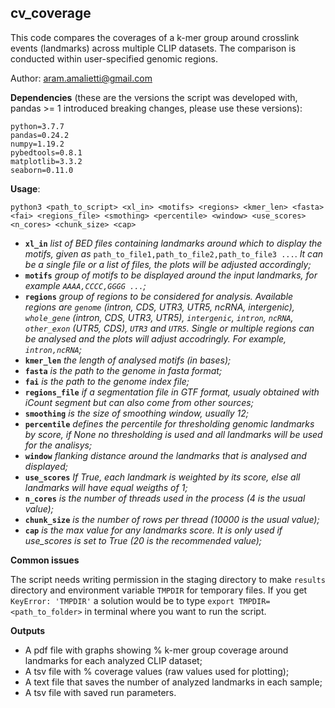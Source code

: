 ## cv_coverage
This code compares the coverages of a k-mer group around crosslink events (landmarks) across multiple CLIP datasets. The comparison is conducted within user-specified genomic regions. 

Author: aram.amalietti@gmail.com


**Dependencies** (these are the versions the script was developed with, pandas >= 1 introduced breaking changes, please use these versions):
```
python=3.7.7  
pandas=0.24.2  
numpy=1.19.2  
pybedtools=0.8.1  
matplotlib=3.3.2
seaborn=0.11.0
```
**Usage**:  
  ```
  python3 <path_to_script> <xl_in> <motifs> <regions> <kmer_len> <fasta> <fai> <regions_file> <smothing> <percentile> <window> <use_scores> <n_cores> <chunk_size> <cap>
  ```

  - **`xl_in`** *list of BED files containing landmarks around which to display the motifs, given as* `path_to_file1,path_to_file2,path_to_file3 ...`. *It can be a single file or a list of files, the plots will be adjusted accordingly;*  
  - **`motifs`** *group of motifs to be displayed around the input landmarks, for example `AAAA,CCCC,GGGG ...`;*  
  - **`regions`** *group of regions to be considered for analysis. Available regions are `genome` (intron, CDS, UTR3, UTR5, ncRNA, intergenic), `whole_gene` (intron, CDS, UTR3, UTR5), `intergenic`, `intron`, `ncRNA`, `other_exon` (UTR5, CDS), `UTR3` and `UTR5`. Single or multiple regions can be analysed and the plots will adjust accodringly. For example, `intron,ncRNA`;*  
  - **`kmer_len`** *the length of analysed motifs (in bases);*  
  - **`fasta`** *is the path to the genome in fasta format;*  
  - **`fai`** *is the path to the genome index file;*  
  - **`regions_file`** *if a segmentation file in GTF format, usualy obtained with iCount segment but can also come from   other sources;*  
  - **`smoothing`** *is the size of smoothing window, usually 12;*  
  - **`percentile`** *defines the percentile for thresholding genomic landmarks by score, if None no thresholding is used and all landmarks will be used for the analisys;*  
  - **`window`** *flanking distance around the landmarks that is analysed and displayed;*  
  - **`use_scores`** *If True, each landmark is weighted by its score, else all landmarks will have equal weigths of 1;*  
  - **`n_cores`** *is the number of threads used in the process (4 is the usual value);*   
  - **`chunk_size`** *is the number of rows per thread (10000 is the usual value);*  
  - **`cap`** *is the max value for any landmarks score. It is only used if use_scores is set to True (20 is the recommended value);*

 **Common issues**

 The script needs writing permission in the staging directory to make `results` directory and environment variable `TMPDIR` for temporary files. If you get `KeyError: 'TMPDIR'` a solution would be to type `export TMPDIR=<path_to_folder>` in terminal where you want to run the script.
 
 **Outputs**
 - A pdf file with graphs showing % k-mer group coverage around landmarks for each analyzed CLIP dataset;
 - A tsv file with % coverage values (raw values used for plotting);
 - A text file that saves the number of analyzed landmarks in each sample;
 - A tsv file with saved run parameters.

